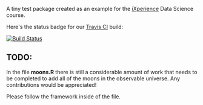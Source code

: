 A tiny test package created as an example for the [iXperience](http://ixperience.co.za/) Data Science course.

Here's the status badge for our [Travis CI](https://travis-ci.org/) build:

[![Build Status](https://travis-ci.org/DataWookie/elliptical.svg?branch=master)](https://travis-ci.org/DataWookie/elliptical)

## TODO:

In the file **moons.R** there is still a considerable amount of work that needs to be completed to add all of the moons in the observable universe. Any contributions would be appreciated!

Please follow the framework inside of the file.